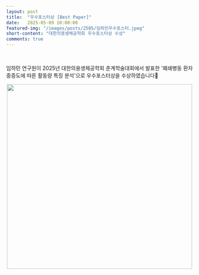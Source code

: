 ```yaml
---
layout: post
title:  "우수포스터상 [Best Paper]" 
date:   2025-05-09 10:00:00
featured-img: "/images/posts/2505/임하민우수포스터.jpeg"
short-content: "대한의용생체공학회 우수포스터상 수상" 
comments: true
---
```


<br> 
<p>
임하민 연구원이 2025년 대한의용생체공학회 춘계학술대회에서 발표한 '폐쇄병동 환자 중증도에 따른 활동량 특징 분석'으로 우수포스터상을 수상하였습니다🎊

<div style="display: flex; justify-content: center;">
    <span class="image featured"><img src="/images/posts/2505/임하민우수포스터.jpeg" alt="" style='height: 500px; object-fit: contain;'></span>
</div>
